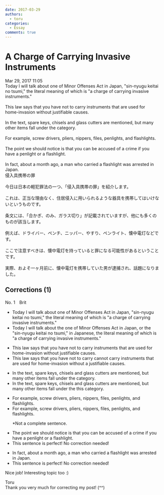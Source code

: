 ```yaml
---
date: 2017-03-29
authors:
  - toru
categories:
  - Essay
comments: true
---
```


# A Charge of Carrying Invasive Instruments
<div class="date">Mar 29, 2017 11:05</div>
<div id="post"><div id="body_show_ori">
Today I will talk about one of Minor Offenses Act in Japan, "sin-nyugu keitai no tsumi," the literal meaning of which is "a charge of carrying invasive instruments."<br/><br/>This law says that you have not to carry instruments that are used for home-invasion without justifiable causes.<br/><br/>In the text, spare keys, chisels and glass cutters are mentioned, but many other items fall under the category.<br/><br/>For example, screw drivers, pliers, nippers, files, penlights, and flashlights.<br/><br/>The point we should notice is that you can be accused of a crime if you have a penlight or a flashlight.<br/><br/>In fact, about a month ago, a man who carried a flashlight was arrested in Japan.
</div></div>

<!-- more -->

<div id="post_ja"><div id="body_show_mo">
侵入具携帯の罪<br/><br/>今日は日本の軽犯罪法の一つ、「侵入具携帯の罪」を紹介します。<br/><br/>これは、正当な理由なく、住居侵入に用いられるような器具を携帯してはいけないというものです。<br/><br/>条文には、「合かぎ、のみ、ガラス切り」が記載されていますが、他にも多くのものが該当します。<br/><br/>例えば、ドライバー、ペンチ、ニッパー、やすり、ペンライト、懐中電灯などです。<br/><br/>ここで注意すべきは、懐中電灯を持っていると罪になる可能性があるということです。<br/><br/>実際、およそ一ヶ月前に、懐中電灯を携帯していた男が逮捕され、話題になりました。
</div></div>

## Corrections (1)
<div id="block"><div class="first_name"> No. 1　<span class="just_name">Brit</span></div><div id="block2">
<ul class="correction_field">
<li class="incorrect">Today I will talk about one of Minor Offenses Act in Japan, "sin-nyugu keitai no tsumi," the literal meaning of which is "a charge of carrying invasive instruments."</li>
<li class="corrected correct">
Today I will talk about <span class="f_red">the</span> <span class="sline"><span class="f_red">one of </span></span>Minor Offenses Act in Japan<span class="f_red">,</span> <span class="f_red">or the</span> "sin-nyugu keitai no tsumi<span class="sline"><span class="f_red">,</span></span>" <span class="f_red">in Japanese,</span> the literal meaning of which is "a charge of carrying invasive instruments."
</li>
</ul>
<ul class="correction_field">
<li class="incorrect">This law says that you have not to carry instruments that are used for home-invasion without justifiable causes.</li>
<li class="corrected correct">
This law says that you <span class="f_red"><span class="sline">have not to carry</span></span> <span class="f_red">cannot carry </span>instruments that are used for home-invasion without <span class="f_red">a </span>justifiable cause<span class="f_red"><span class="sline">s</span></span>.
</li>
</ul>
<ul class="correction_field">
<li class="incorrect">In the text, spare keys, chisels and glass cutters are mentioned, but many other items fall under the category.</li>
<li class="corrected correct">
In the text, spare keys, chisels and glass cutters are mentioned, but many other items fall under <span class="f_red"><span class="sline">the</span></span> <span class="f_red">this </span>category.
</li>
</ul>
<ul class="correction_field">
<li class="incorrect">For example, screw drivers, pliers, nippers, files, penlights, and flashlights.</li>
<li class="corrected correct">
For example, screw drivers, pliers, nippers, files, penlights, and flashlights.
<p class="correction_comment">*Not a complete sentence.</p>
</li>
</ul>
<ul class="correction_field">
<li class="incorrect">The point we should notice is that you can be accused of a crime if you have a penlight or a flashlight.</li>
<li class="corrected perfect">This sentence is perfect! No correction needed!</li>
</ul>
<ul class="correction_field">
<li class="incorrect">In fact, about a month ago, a man who carried a flashlight was arrested in Japan.</li>
<li class="corrected perfect">This sentence is perfect! No correction needed!</li>
</ul>
<p class="comment_small">
 Nice job! Interesting topic too :)
</p>

</div><div class="name"><span class="just_name">Toru</span><br>
Thank you very much for correcting my post! (^^)
</div>
</div>
